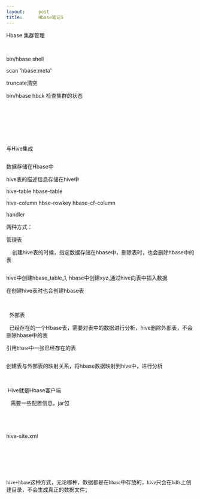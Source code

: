 ```yaml
---
layout:     post
title:      Hbase笔记5
---
```

<div id="article_content" class="article_content clearfix csdn-tracking-statistics" data-pid="blog" data-mod="popu_307" data-dsm="post">
								            <link rel="stylesheet" href="https://csdnimg.cn/release/phoenix/template/css/ck_htmledit_views-f76675cdea.css">
						<div class="htmledit_views" id="content_views">
                <p>Hbase 集群管理</p><p><br></p><p>bin/hbase shell</p><p>scan 'hbase:meta'</p><p>truncate清空</p><p>bin/hbase hbck 检查集群的状态</p><p><br></p><p><br></p><p><img src="https://img-blog.csdn.net/20180524182607925" alt=""><br></p><p><br></p><p>与Hive集成</p><p><img src="https://img-blog.csdn.net/20180524184108367" alt=""><br></p><p>数据存储在Hbase中</p><p>hive表的描述信息存储在hive中</p><p>hive-table hbase-table </p><p>hive-column hbse-rowkey hbase-cf-column</p><p>handler</p><p>两种方式：</p><p>管理表</p><p>    创建hive表的时候，指定数据存储在hbase中，删除表时，也会删除hbase中的表</p><p><img src="https://img-blog.csdn.net/20180525100028640" alt=""><br></p><p>hive中创建hbase_table_1, hbase中创建xyz,通过hive向表中插入数据</p><p>在创建hive表时也会创建hbase表</p><p><br></p><p>  外部表</p><p>  已经存在的一个Hbase表，需要对表中的数据进行分析，hive删除外部表，不会删除hbase中的表</p><p><span style="font-size:14px;background-color:rgb(255,255,255);font-family:SimSun;">引用</span><span style="font-size:14px;background-color:rgb(255,255,255);font-family:Calibri;">hbase</span><span style="font-size:14px;background-color:rgb(255,255,255);font-family:SimSun;">中一张已经存在的表</span><br></p><p><img src="https://img-blog.csdn.net/20180525102749929" alt=""><br></p><p>创建表与外部表的映射关系，将hbase数据映射到hive中，进行分析</p><p>  </p><p> Hive就是Hbase客户端</p><p>   需要一些配置信息，jar包</p><p><img src="https://img-blog.csdn.net/20180525094853482" alt=""><br></p><p><img src="https://img-blog.csdn.net/20180525095143619" alt=""></p><p><img src="https://img-blog.csdn.net/20180525095212369" alt=""><br></p><p><img src="https://img-blog.csdn.net/20180525100735976" alt=""><br></p><p>hive-site.xml</p><p><img src="https://img-blog.csdn.net/20180525095721856" alt=""><br></p><p><br></p><p><br></p><p><img src="https://img-blog.csdn.net/20180525101424572" alt=""><br></p><p><span lang="zh-cn" xml:lang="zh-cn" style="font-size:14px;background-color:rgb(255,255,255);font-family:Calibri;">hive</span><span lang="en-us" xml:lang="en-us" style="font-size:14px;background-color:rgb(255,255,255);font-family:Calibri;">+h</span><span lang="zh-cn" xml:lang="zh-cn" style="font-size:14px;background-color:rgb(255,255,255);font-family:Calibri;">base</span><span lang="zh-cn" xml:lang="zh-cn" style="font-size:14px;background-color:rgb(255,255,255);font-family:SimSun;">这种方式，无论哪种，数据都是在</span><span lang="en-us" xml:lang="en-us" style="font-size:14px;background-color:rgb(255,255,255);font-family:Calibri;">h</span><span lang="zh-cn" xml:lang="zh-cn" style="font-size:14px;background-color:rgb(255,255,255);font-family:Calibri;">base</span><span lang="zh-cn" xml:lang="zh-cn" style="font-size:14px;background-color:rgb(255,255,255);font-family:SimSun;">中存放的，</span><span lang="zh-cn" xml:lang="zh-cn" style="font-size:14px;background-color:rgb(255,255,255);font-family:Calibri;">hive</span><span lang="zh-cn" xml:lang="zh-cn" style="font-size:14px;background-color:rgb(255,255,255);font-family:SimSun;">只会在</span><span lang="en-us" xml:lang="en-us" style="font-size:14px;background-color:rgb(255,255,255);font-family:Calibri;">hdfs</span><span lang="zh-cn" xml:lang="zh-cn" style="font-size:14px;background-color:rgb(255,255,255);font-family:SimSun;">上创建目录，不会生成真正的数据文件；</span><br></p>            </div>
                </div>